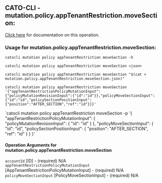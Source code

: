 
## CATO-CLI - mutation.policy.appTenantRestriction.moveSection:
[Click here](https://api.catonetworks.com/documentation/#mutation-mutation.policy.appTenantRestriction.moveSection) for documentation on this operation.

### Usage for mutation.policy.appTenantRestriction.moveSection:

`catocli mutation policy appTenantRestriction moveSection -h`

`catocli mutation policy appTenantRestriction moveSection <json>`

`catocli mutation policy appTenantRestriction moveSection "$(cat < mutation.policy.appTenantRestriction.moveSection.json)"`

`catocli mutation policy appTenantRestriction moveSection '{"appTenantRestrictionPolicyMutationInput":{"policyMutationRevisionInput":{"id":"id"}},"policyMoveSectionInput":{"id":"id","policySectionPositionInput":{"position":"AFTER_SECTION","ref":"id"}}}'`

`catocli mutation policy appTenantRestriction moveSection -p '{
    "appTenantRestrictionPolicyMutationInput": {
        "policyMutationRevisionInput": {
            "id": "id"
        }
    },
    "policyMoveSectionInput": {
        "id": "id",
        "policySectionPositionInput": {
            "position": "AFTER_SECTION",
            "ref": "id"
        }
    }
}'


#### Operation Arguments for mutation.policy.appTenantRestriction.moveSection ####

`accountId` [ID] - (required) N/A    
`appTenantRestrictionPolicyMutationInput` [AppTenantRestrictionPolicyMutationInput] - (required) N/A    
`policyMoveSectionInput` [PolicyMoveSectionInput] - (required) N/A    

